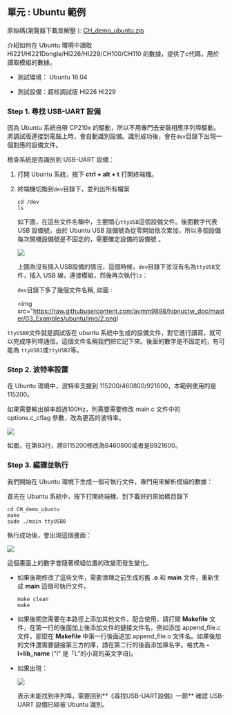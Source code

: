 ## 單元 : Ubuntu 範例

原始碼(瀏覽器下載並解壓 ): [CH_demo_ubuntu.zip](https://github.com/avmm9898/hipnuctw_doc/raw/master/03_Examples/Ubuntu/CH_demo_ubuntu.zip)

介紹如何在 Ubuntu 環境中讀取 HI221/HI221Dongle/HI226/HI229/CH100/CH110 的數據，提供了c代碼，用於讀取模組的數據。

- 測試環境： Ubuntu 16.04

- 測試設備：超核調試版 	HI226	HI229

### Step 1. 尋找 USB-UART 設備

因為 Ubuntu 系統自帶 CP210x 的驅動，所以不用專門去安裝相應序列埠驅動。將調試版連接到電腦上時，會自動識別設備。識別成功後，會在`dev`目錄下出現一個對應的設備文件。

檢查系統是否識別到 USB-UART 設備：

1. 打開 Ubuntu 系統，按下 __ctrl + alt + t__ 打開終端機。

2. 終端機切換到`dev`目錄下，並列出所有檔案

   ```
   cd /dev
   ls
   ```

   如下圖，在這些文件名稱中，主要關心`ttyUSB`這個設備文件。後面數字代表 USB 設備號，由於 Ubuntu USB 設備號為從零開始依次累加，所以多個設備每次開機設備號是不固定的，需要確定設備的設備號 。

    <img src="https://raw.githubusercontent.com/avmm9898/hipnuctw_doc/master/03_Examples/ubuntu/img/1.png">

    上圖為沒有插入USB設備的情況，這個時候，`dev`目錄下並沒有名為`ttyUSB`文件，插入 USB 線，連接模組，然後再次執行`ls`：

    `dev`目錄下多了幾個文件名稱, 如圖 :
   
    <img src="https://raw.githubusercontent.com/avmm9898/hipnuctw_doc/master/03_Examples/ubuntu/img/2.png)
   

 `ttyUSB0`文件就是調試版在 ubuntu 系統中生成的設備文件，對它進行讀寫，就可以完成序列埠通信。這個文件名稱我們把它記下來。後面的數字是不固定的，有可能為 `ttyUSB1`或`ttyUSB2`等。

### Step 2. 波特率設置

在 Ubuntu 環境中，波特率支援到 115200/460800/921600，本範例使用的是 115200。

如果需要輸出幀率超過100Hz，則需要需要修改 main.c 文件中的 options.c_cflag 參數，改為更高的波特率。

<img src="https://raw.githubusercontent.com/avmm9898/hipnuctw_doc/master/03_Examples/ubuntu/img/5.png">

如圖，在第83行，將B115200修改為B460800或者是B921600。

### Step 3. 編譯並執行

我們開始在 Ubuntu 環境下生成一個可執行文件，專門用來解析模組的數據：

首先在 Ubuntu 系統中，按下打開終端機，到下載好的原始碼目錄下

```
cd CH_demo_ubuntu
make
sudo ./main ttyUSB0
```

執行成功後，會出現這個畫面：

<img src="https://raw.githubusercontent.com/avmm9898/hipnuctw_doc/master/03_Examples/ubuntu/img/3.png">

這個畫面上的數字會隨著模組位置的改變而發生變化。

- 如果後期修改了這些文件，需要清理之前生成的舊 __.o__ 和 __main__ 文件，重新生成 __main__ 這個可執行文件。

  ```
  make clean
  make
  ```

- 如果後期您需要在本路徑上添加其他文件，配合使用，請打開 __Makefile__ 文件，在第一行的後面加上後添加文件的鏈接文件名，例如添加 append_file.c 文件，那麼在 __Makefile__ 中第一行後面追加 append_file.o 文件名。如果後加的文件還需要鏈接第三方的庫，請在第二行的後面添加庫名字。格式為 __-l+lib_name__  ("l" 是「L"的小寫的英文字母)。

- 如果出現：
  
  <img src="https://raw.githubusercontent.com/avmm9898/hipnuctw_doc/master/03_Examples/ubuntu/img/4.png">
  
  表示未能找到序列埠，需要回到**《尋找USB-UART設備》一節** 確認 USB-UART 設備已經被 Ubuntu 識別。
